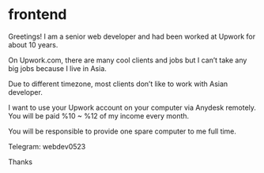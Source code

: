# frontend

Greetings! I am a senior web developer and had been worked at Upwork for about 10 years.

On Upwork.com, there are many cool clients and jobs but I can’t take any big jobs because I live in Asia.

Due to different timezone, most clients don’t like to work with Asian developer.

I want to use your Upwork account on your computer via Anydesk remotely. 
You will be paid %10 ~ %12 of my income every month. 

You will be responsible to provide one spare computer to me full time.

Telegram: webdev0523

Thanks
